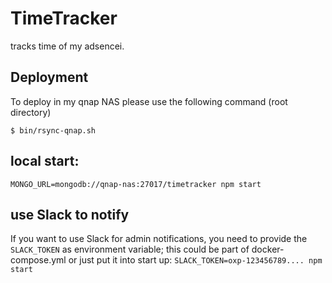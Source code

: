 TimeTracker
===========

tracks time of my adsencei.

## Deployment
To deploy in my qnap NAS please use the following command (root directory)

`$ bin/rsync-qnap.sh`

## local start:
`MONGO_URL=mongodb://qnap-nas:27017/timetracker npm start`

## use Slack to notify
If you want to use Slack for admin notifications, you need to provide the `SLACK_TOKEN` as environment variable; this could be part of docker-compose.yml or just put it into start up:
`SLACK_TOKEN=oxp-123456789.... npm start`
